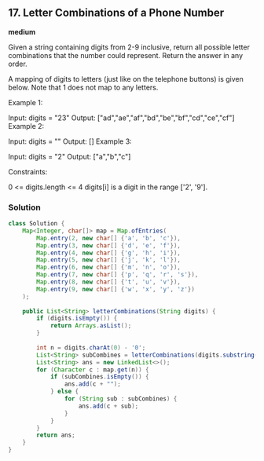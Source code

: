 ## 17. Letter Combinations of a Phone Number

**medium**

Given a string containing digits from 2-9 inclusive, return all possible letter combinations that the number could represent. Return the answer in any order.

A mapping of digits to letters (just like on the telephone buttons) is given below. Note that 1 does not map to any letters.

Example 1:

Input: digits = "23"
Output: ["ad","ae","af","bd","be","bf","cd","ce","cf"]
Example 2:

Input: digits = ""
Output: []
Example 3:

Input: digits = "2"
Output: ["a","b","c"]
 

Constraints:

0 <= digits.length <= 4
digits[i] is a digit in the range ['2', '9'].


### Solution

```java
class Solution {
    Map<Integer, char[]> map = Map.ofEntries(
        Map.entry(2, new char[] {'a', 'b', 'c'}),
        Map.entry(3, new char[] {'d', 'e', 'f'}),
        Map.entry(4, new char[] {'g', 'h', 'i'}),
        Map.entry(5, new char[] {'j', 'k', 'l'}),
        Map.entry(6, new char[] {'m', 'n', 'o'}),
        Map.entry(7, new char[] {'p', 'q', 'r', 's'}),
        Map.entry(8, new char[] {'t', 'u', 'v'}),
        Map.entry(9, new char[] {'w', 'x', 'y', 'z'})
    );
    
    public List<String> letterCombinations(String digits) {
        if (digits.isEmpty()) {
            return Arrays.asList();
        }
        
        int n = digits.charAt(0) - '0';
        List<String> subCombines = letterCombinations(digits.substring(1));
        List<String> ans = new LinkedList<>();
        for (Character c : map.get(n)) {
            if (subCombines.isEmpty()) {
                ans.add(c + "");
            } else {
                for (String sub : subCombines) {
                    ans.add(c + sub);
                }
            }
        }
        return ans;
    }
}
```
